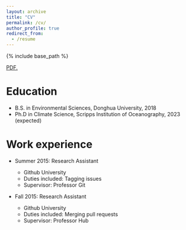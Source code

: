 ```yaml
---
layout: archive
title: "CV"
permalink: /cv/
author_profile: true
redirect_from:
  - /resume
---
```


{% include base_path %}

<a href="yuming-jin.github.io/_pages/CV.pdf" target="_blank">PDF.</a>

Education
======
* B.S. in Environmental Sciences, Donghua University, 2018
* Ph.D in Climate Science, Scripps Institution of Oceanography, 2023 (expected)

Work experience
======
* Summer 2015: Research Assistant
  * Github University
  * Duties included: Tagging issues
  * Supervisor: Professor Git

* Fall 2015: Research Assistant
  * Github University
  * Duties included: Merging pull requests
  * Supervisor: Professor Hub
  
